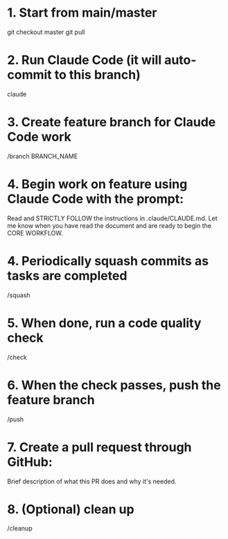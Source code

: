 # 1. Start from main/master

git checkout master
git pull

# 2. Run Claude Code (it will auto-commit to this branch)

claude

# 3. Create feature branch for Claude Code work

/branch BRANCH_NAME

# 4. Begin work on feature using Claude Code with the prompt:

Read and STRICTLY FOLLOW the instructions in .claude/CLAUDE.md. Let me know when you have read the document and are ready to begin the CORE WORKFLOW.

# 4. Periodically squash commits as tasks are completed

/squash

# 5. When done, run a code quality check

/check

# 6. When the check passes, push the feature branch

/push

# 7. Create a pull request through GitHub:

Brief description of what this PR does and why it's needed.

# 8. (Optional) clean up

/cleanup
